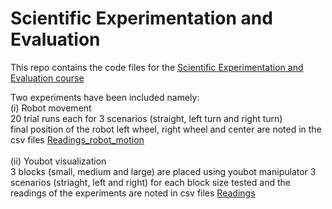 # Scientific Experimentation and Evaluation  <br> 
This repo contains the code files for the [Scientific Experimentation and Evaluation course](https://eva2.inf.h-brs.de/studium/curriculum/2017/matrix/mas/338/en/)  

Two experiments have been included namely: <br>
(i) Robot movement <br> 
20 trial runs each for 3 scenarios (straight, left turn and right turn) <br> 
final position of the robot left wheel, right wheel and center are noted in the csv files [Readings_robot_motion](src/Readings_robot_motion/)
<br>
<br> 
(ii) Youbot visualization <br> 
3 blocks (small, medium and large) are placed using youbot manipulator 
3 scenarios (striaght, left and right) for each block size tested and the readings of the experiments are noted in csv files [Readings](src/Readings/)




